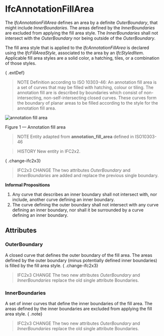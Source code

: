 # IfcAnnotationFillArea

The _IfcAnnotationFillArea_ defines an area by a definite _OuterBoundary_, that might include _InnerBoundaries_. The areas defined by the _InnerBoundaries_ are excluded from applying the fill area style. The _InnerBoundaries_ shall not intersect with the _OuterBoundary_ nor being outside of the _OuterBoundary_.<!-- end of definition -->

The fill area style that is applied to the _IfcAnnotationFillArea_ is declared using the _IfcFillAreaStyle_, associated to the area by an _IfcStyledItem_. Applicable fill area styles are a solid color, a hatching, tiles, or a combination of those styles.

{ .extDef}
> NOTE Definition according to ISO 10303-46:
> An annotation fill area is a set of curves that may be filled with hatching, colour or tiling. The annotation fill are is described by boundaries which consist of non-intersecting, non-self-intersecting closed curves. These curves form the boundary of planar areas to be filled according to the style for the annotation fill area.

![annotation fill area](../../../../figures/ifcannotationfillarea_fig1.png)

Figure 1 — Annotation fill area

> NOTE Entity adapted from **annotation_fill_area** defined in ISO10303-46

> HISTORY New entity in IFC2x2.

{ .change-ifc2x3}
> IFC2x3 CHANGE The two attributes _OuterBoundary_ and _InnerBoundaries_ are added and replace the previous single boundary.

**Informal Propositions**

1. Any curve that describes an inner boundary shall not intersect with, nor include, another curve defining an inner boundary.
2. The curve defining the outer boundary shall not intersect with any curve defining an inner boundary, nor shall it be surrounded by a curve defining an inner boundary.

## Attributes

### OuterBoundary
A closed curve that defines the outer boundary of the fill area. The areas defined by the outer boundary (minus potentially defined inner boundaries) is filled by the fill area style.
{ .change-ifc2x3}
> IFC2x3 CHANGE The two new attributes _OuterBoundary_ and _InnerBoundaries_ replace the old single attribute Boundaries.

### InnerBoundaries
A set of inner curves that define the inner boundaries of the fill area. The areas defined by the inner boundaries are excluded from applying the fill area style.
{ .note}
> IFC2x3 CHANGE The two new attributes _OuterBoundary_ and _InnerBoundaries_ replace the old single attribute Boundaries.
